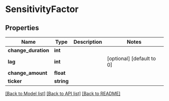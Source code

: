 # SensitivityFactor

## Properties
Name | Type | Description | Notes
------------ | ------------- | ------------- | -------------
**change_duration** | **int** |  | 
**lag** | **int** |  | [optional] [default to 0]
**change_amount** | **float** |  | 
**ticker** | **string** |  | 

[[Back to Model list]](../README.md#documentation-for-models) [[Back to API list]](../README.md#documentation-for-api-endpoints) [[Back to README]](../README.md)


